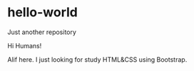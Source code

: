 # hello-world
Just another repository

Hi Humans!

Alif here. I just looking for study HTML&CSS using Bootstrap.
